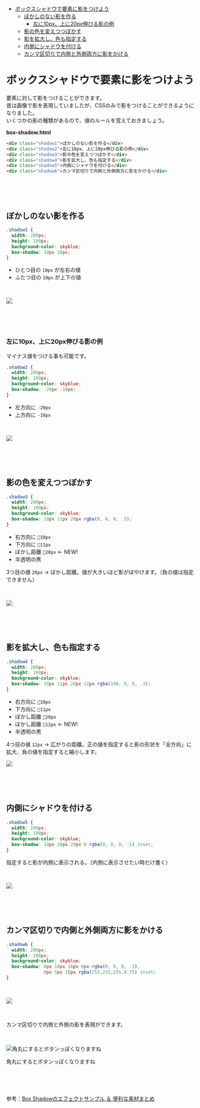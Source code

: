 - [ボックスシャドウで要素に影をつけよう](#ボックスシャドウで要素に影をつけよう)
  - [ぼかしのない影を作る](#ぼかしのない影を作る)
    - [左に10px、上に20px伸びる影の例](#左に10px上に20px伸びる影の例)
  - [影の色を変えつつぼかす](#影の色を変えつつぼかす)
  - [影を拡大し、色も指定する](#影を拡大し色も指定する)
  - [内側にシャドウを付ける](#内側にシャドウを付ける)
  - [カンマ区切りで内側と外側両方に影をかける](#カンマ区切りで内側と外側両方に影をかける)


# ボックスシャドウで要素に影をつけよう

要素に対して影をつけることができます。  
昔は画像で影を表現していましたが、CSSのみで影をつけることができるようになりました。  
いくつかの影の種類があるので、値のルールを覚えておきましょう。

**box-shadow.html**

```html
<div class="shadow1">ぼかしのない影を作る</div>
<div class="shadow2">左に10px、上に20px伸びる影の例</div>
<div class="shadow3">影の色を変えつつぼかす</div>
<div class="shadow4">影を拡大し、色も指定する</div>
<div class="shadow5">内側にシャドウを付ける</div>
<div class="shadow6">カンマ区切りで内側と外側両方に影をかける</div>
```
<br><br><br>

## ぼかしのない影を作る

```css
.shadow1 {
  width: 200px;
  height: 100px;
  background-color: skyblue;
  box-shadow: 10px 10px;
}
```

- ひとつ目の `10px` が左右の値
- ふたつ目の `10px` が上下の値
<br>

![](https://laro.jp/lesson/images/lesson-css-shadow1.png)

<br><br><br>

### 左に10px、上に20px伸びる影の例

マイナス値をつける事も可能です。

```css
.shadow2 {
  width: 200px;
  height: 100px;
  background-color: skyblue;
  box-shadow: -20px -10px;
}
```

- 左方向に `-20px`
- 上方向に `-10px`

<br>

![](https://laro.jp/lesson/images/lesson-css-shadow2.png)

<br><br><br>

## 影の色を変えつつぼかす



```css
.shadow3 {
  width: 200px;
  height: 100px;
  background-color: skyblue;
  box-shadow: 10px 11px 20px rgba(0, 0, 0, .5);
}
```

- 右方向に `10px`
- 下方向に `11px`
- ぼかし距離 `20px` ← NEW!
- 半透明の黒

3つ目の値 `20px` → ぼかし距離。値が大きいほど影がぼやけます。（負の値は指定できません）

<br>

![](https://laro.jp/lesson/images/lesson-css-shadow3.png)

<br><br><br>

## 影を拡大し、色も指定する

```css
.shadow4 {
  width: 200px;
  height: 100px;
  background-color: skyblue;
  box-shadow: 10px 11px 20px 12px rgba(100, 0, 0, .3);
}
```

- 右方向に `10px`
- 下方向に `11px`
- ぼかし距離 `20px`
- ぼかし距離 `12px` ← NEW!
- 半透明の黒

4つ目の値 `12px` → 広がりの距離。正の値を指定すると影の形状を「全方向」に拡大、負の値を指定すると縮小します。

![](https://laro.jp/lesson/images/lesson-css-shadow4.png)

<br><br><br>

## 内側にシャドウを付ける

```css
.shadow5 {
  width: 200px;
  height: 100px;
  background-color: skyblue;
  box-shadow: 10px 10px 20px 0 rgba(0, 0, 0, .5) inset;
}
```

指定すると影が内側に表示される。（内側に表示させたい時だけ書く）

<br>

![](https://laro.jp/lesson/images/lesson-css-shadow5.png)

<br><br><br>

## カンマ区切りで内側と外側両方に影をかける

```css
.shadow6 {
  width: 200px;
  height: 100px;
  background-color: skyblue;
  box-shadow: 0px 10px 16px 0px rgba(0, 0, 0, .3),
              0px 5px 10px rgba(255,255,255,0.75) inset;
}
```
<br>

![](https://laro.jp/lesson/images/lesson-css-shadow6.png)

<br>

カンマ区切りで内側と外側の影を表現ができます。

<br>

![角丸にするとボタンっぽくなりますね](https://laro.jp/lesson/images/lesson-css-shadow7.png)

角丸にするとボタンっぽくなりますね

<br><br><br>

参考：[Box Shadowのエフェクトサンプル ＆ 便利な素材まとめ](https://www.nxworld.net/tips/box-shadow-effect.html)
